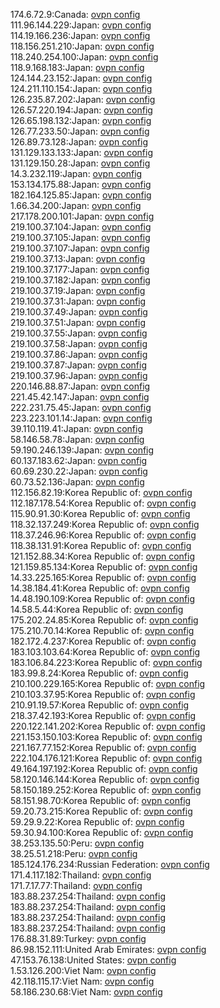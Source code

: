 174.6.72.9:Canada: [ovpn config](vpn/174_6_72_9.ovpn)  
111.96.144.229:Japan: [ovpn config](vpn/111_96_144_229.ovpn)  
114.19.166.236:Japan: [ovpn config](vpn/114_19_166_236.ovpn)  
118.156.251.210:Japan: [ovpn config](vpn/118_156_251_210.ovpn)  
118.240.254.100:Japan: [ovpn config](vpn/118_240_254_100.ovpn)  
118.9.168.183:Japan: [ovpn config](vpn/118_9_168_183.ovpn)  
124.144.23.152:Japan: [ovpn config](vpn/124_144_23_152.ovpn)  
124.211.110.154:Japan: [ovpn config](vpn/124_211_110_154.ovpn)  
126.235.87.202:Japan: [ovpn config](vpn/126_235_87_202.ovpn)  
126.57.220.194:Japan: [ovpn config](vpn/126_57_220_194.ovpn)  
126.65.198.132:Japan: [ovpn config](vpn/126_65_198_132.ovpn)  
126.77.233.50:Japan: [ovpn config](vpn/126_77_233_50.ovpn)  
126.89.73.128:Japan: [ovpn config](vpn/126_89_73_128.ovpn)  
131.129.133.133:Japan: [ovpn config](vpn/131_129_133_133.ovpn)  
131.129.150.28:Japan: [ovpn config](vpn/131_129_150_28.ovpn)  
14.3.232.119:Japan: [ovpn config](vpn/14_3_232_119.ovpn)  
153.134.175.88:Japan: [ovpn config](vpn/153_134_175_88.ovpn)  
182.164.125.85:Japan: [ovpn config](vpn/182_164_125_85.ovpn)  
1.66.34.200:Japan: [ovpn config](vpn/1_66_34_200.ovpn)  
217.178.200.101:Japan: [ovpn config](vpn/217_178_200_101.ovpn)  
219.100.37.104:Japan: [ovpn config](vpn/219_100_37_104.ovpn)  
219.100.37.105:Japan: [ovpn config](vpn/219_100_37_105.ovpn)  
219.100.37.107:Japan: [ovpn config](vpn/219_100_37_107.ovpn)  
219.100.37.13:Japan: [ovpn config](vpn/219_100_37_13.ovpn)  
219.100.37.177:Japan: [ovpn config](vpn/219_100_37_177.ovpn)  
219.100.37.182:Japan: [ovpn config](vpn/219_100_37_182.ovpn)  
219.100.37.19:Japan: [ovpn config](vpn/219_100_37_19.ovpn)  
219.100.37.31:Japan: [ovpn config](vpn/219_100_37_31.ovpn)  
219.100.37.49:Japan: [ovpn config](vpn/219_100_37_49.ovpn)  
219.100.37.51:Japan: [ovpn config](vpn/219_100_37_51.ovpn)  
219.100.37.55:Japan: [ovpn config](vpn/219_100_37_55.ovpn)  
219.100.37.58:Japan: [ovpn config](vpn/219_100_37_58.ovpn)  
219.100.37.86:Japan: [ovpn config](vpn/219_100_37_86.ovpn)  
219.100.37.87:Japan: [ovpn config](vpn/219_100_37_87.ovpn)  
219.100.37.96:Japan: [ovpn config](vpn/219_100_37_96.ovpn)  
220.146.88.87:Japan: [ovpn config](vpn/220_146_88_87.ovpn)  
221.45.42.147:Japan: [ovpn config](vpn/221_45_42_147.ovpn)  
222.231.75.45:Japan: [ovpn config](vpn/222_231_75_45.ovpn)  
223.223.101.14:Japan: [ovpn config](vpn/223_223_101_14.ovpn)  
39.110.119.41:Japan: [ovpn config](vpn/39_110_119_41.ovpn)  
58.146.58.78:Japan: [ovpn config](vpn/58_146_58_78.ovpn)  
59.190.246.139:Japan: [ovpn config](vpn/59_190_246_139.ovpn)  
60.137.183.62:Japan: [ovpn config](vpn/60_137_183_62.ovpn)  
60.69.230.22:Japan: [ovpn config](vpn/60_69_230_22.ovpn)  
60.73.52.136:Japan: [ovpn config](vpn/60_73_52_136.ovpn)  
112.156.82.19:Korea Republic of: [ovpn config](vpn/112_156_82_19.ovpn)  
112.187.178.54:Korea Republic of: [ovpn config](vpn/112_187_178_54.ovpn)  
115.90.91.30:Korea Republic of: [ovpn config](vpn/115_90_91_30.ovpn)  
118.32.137.249:Korea Republic of: [ovpn config](vpn/118_32_137_249.ovpn)  
118.37.246.96:Korea Republic of: [ovpn config](vpn/118_37_246_96.ovpn)  
118.38.131.91:Korea Republic of: [ovpn config](vpn/118_38_131_91.ovpn)  
121.152.88.34:Korea Republic of: [ovpn config](vpn/121_152_88_34.ovpn)  
121.159.85.134:Korea Republic of: [ovpn config](vpn/121_159_85_134.ovpn)  
14.33.225.165:Korea Republic of: [ovpn config](vpn/14_33_225_165.ovpn)  
14.38.184.41:Korea Republic of: [ovpn config](vpn/14_38_184_41.ovpn)  
14.48.190.109:Korea Republic of: [ovpn config](vpn/14_48_190_109.ovpn)  
14.58.5.44:Korea Republic of: [ovpn config](vpn/14_58_5_44.ovpn)  
175.202.24.85:Korea Republic of: [ovpn config](vpn/175_202_24_85.ovpn)  
175.210.70.14:Korea Republic of: [ovpn config](vpn/175_210_70_14.ovpn)  
182.172.4.237:Korea Republic of: [ovpn config](vpn/182_172_4_237.ovpn)  
183.103.103.64:Korea Republic of: [ovpn config](vpn/183_103_103_64.ovpn)  
183.106.84.223:Korea Republic of: [ovpn config](vpn/183_106_84_223.ovpn)  
183.99.8.24:Korea Republic of: [ovpn config](vpn/183_99_8_24.ovpn)  
210.100.229.165:Korea Republic of: [ovpn config](vpn/210_100_229_165.ovpn)  
210.103.37.95:Korea Republic of: [ovpn config](vpn/210_103_37_95.ovpn)  
210.91.19.57:Korea Republic of: [ovpn config](vpn/210_91_19_57.ovpn)  
218.37.42.193:Korea Republic of: [ovpn config](vpn/218_37_42_193.ovpn)  
220.122.141.202:Korea Republic of: [ovpn config](vpn/220_122_141_202.ovpn)  
221.153.150.103:Korea Republic of: [ovpn config](vpn/221_153_150_103.ovpn)  
221.167.77.152:Korea Republic of: [ovpn config](vpn/221_167_77_152.ovpn)  
222.104.176.121:Korea Republic of: [ovpn config](vpn/222_104_176_121.ovpn)  
49.164.197.192:Korea Republic of: [ovpn config](vpn/49_164_197_192.ovpn)  
58.120.146.144:Korea Republic of: [ovpn config](vpn/58_120_146_144.ovpn)  
58.150.189.252:Korea Republic of: [ovpn config](vpn/58_150_189_252.ovpn)  
58.151.98.70:Korea Republic of: [ovpn config](vpn/58_151_98_70.ovpn)  
59.20.73.215:Korea Republic of: [ovpn config](vpn/59_20_73_215.ovpn)  
59.29.9.22:Korea Republic of: [ovpn config](vpn/59_29_9_22.ovpn)  
59.30.94.100:Korea Republic of: [ovpn config](vpn/59_30_94_100.ovpn)  
38.253.135.50:Peru: [ovpn config](vpn/38_253_135_50.ovpn)  
38.25.51.218:Peru: [ovpn config](vpn/38_25_51_218.ovpn)  
185.124.176.234:Russian Federation: [ovpn config](vpn/185_124_176_234.ovpn)  
171.4.117.182:Thailand: [ovpn config](vpn/171_4_117_182.ovpn)  
171.7.17.77:Thailand: [ovpn config](vpn/171_7_17_77.ovpn)  
183.88.237.254:Thailand: [ovpn config](vpn/183_88_237_254.ovpn)  
183.88.237.254:Thailand: [ovpn config](vpn/183_88_237_254.ovpn)  
183.88.237.254:Thailand: [ovpn config](vpn/183_88_237_254.ovpn)  
183.88.237.254:Thailand: [ovpn config](vpn/183_88_237_254.ovpn)  
176.88.31.89:Turkey: [ovpn config](vpn/176_88_31_89.ovpn)  
86.98.152.111:United Arab Emirates: [ovpn config](vpn/86_98_152_111.ovpn)  
47.153.76.138:United States: [ovpn config](vpn/47_153_76_138.ovpn)  
1.53.126.200:Viet Nam: [ovpn config](vpn/1_53_126_200.ovpn)  
42.118.115.17:Viet Nam: [ovpn config](vpn/42_118_115_17.ovpn)  
58.186.230.68:Viet Nam: [ovpn config](vpn/58_186_230_68.ovpn)  

